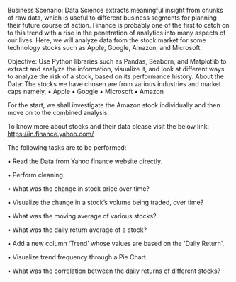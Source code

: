 Business Scenario: Data Science extracts meaningful insight from chunks of raw data, which is 
useful to different business segments for planning their future course of action. Finance is 
probably one of the first to catch on to this trend with a rise in the penetration of analytics into many aspects of our lives. Here, we will analyze data from the stock market for some technology stocks such as Apple, Google, Amazon, and Microsoft.


Objective: Use Python libraries such as Pandas, Seaborn, and Matplotlib to extract and analyze 
the information, visualize it, and look at different ways to analyze the risk of a stock, based on its 
performance history.
About the Data: The stocks we have chosen are from various industries and market caps namely,
• Apple
• Google
• Microsoft
• Amazon

For the start, we shall investigate the Amazon stock individually and then move on to the 
combined analysis.

To know more about stocks and their data please visit the below link:
https://in.finance.yahoo.com/

The following tasks are to be performed:

• Read the Data from Yahoo finance website directly.

• Perform cleaning.

• What was the change in stock price over time?

• Visualize the change in a stock’s volume being traded, over time?

• What was the moving average of various stocks?

• What was the daily return average of a stock?

• Add a new column ‘Trend’ whose values are based on the 'Daily Return'.

• Visualize trend frequency through a Pie Chart.

• What was the correlation between the daily returns of different stocks?
